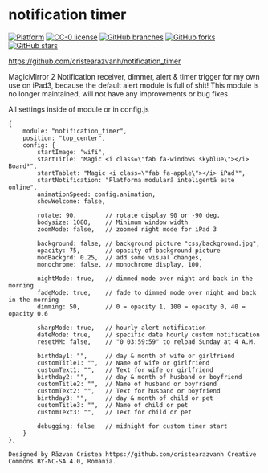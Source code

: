 # notification timer

[![Platform](https://img.shields.io/badge/platform-MagicMirror2-informational)](https://github.com/cristearazvanh/MagicMirror2)
[![CC-0 license](https://img.shields.io/badge/License-CC--4.0-blue.svg)](https://creativecommons.org/licenses/by-nd/4.0)
[![GitHub branches](https://badgen.net/github/branches/cristearazvanh/notification_timer)](https://github.com/cristearazvanh/notification_timer)
[![GitHub forks](https://badgen.net/github/forks/cristearazvanh/notification_timer)](https://github.com/cristearazvanh/notification_timer)
[![GitHub stars](https://badgen.net/github/stars/cristearazvanh/notification_timer)](https://github.com/cristearazvanh/notification_timer)

https://github.com/cristearazvanh/notification_timer

MagicMirror 2 Notification receiver, dimmer, alert & timer trigger for my own use on iPad3, 
because the default alert module is full of shit! 
This module is no longer maintained, will not have any improvements or bug fixes.

All settings inside of module or in config.js

	{
		module: "notification_timer",
		position: "top_center",
		config: {
			startImage: "wifi",
			startTitle: "Magic <i class=\"fab fa-windows skyblue\"></i> Board³",
			startTablet: "Magic <i class=\"fab fa-apple\"></i> iPad³",
			startNotification: "Platforma modulară inteligentă este online",
			animationSpeed: config.animation,
			showWelcome: false,

			rotate: 90,        // rotate display 90 or -90 deg.
			bodysize: 1080,    // Minimum window width
			zoomMode: false,   // zoomed night mode for iPad 3

			background: false, // background picture "css/background.jpg",
			opacity: 75,       // opacity of background picture
			modBackgrd: 0.25,  // add some visual changes,
			monochrome: false, // monochrome display, 100,

			nightMode: true,   // dimmed mode over night and back in the morning
			fadeMode: true,    // fade to dimmed mode over night and back in the morning
			dimming: 50,       // 0 = opacity 1, 100 = opacity 0, 40 = opacity 0.6

			sharpMode: true,   // hourly alert notification
			dateMode: true,    // specific date hourly custom notification
			resetMM: false,    // "0 03:59:59" to reload Sunday at 4 A.M.

			birthday1: "",     // day & month of wife or girlfriend
			customTitle1: "",  // Name of wife or girlfriend
			customText1: "",   // Text for wife or girlfriend
			birthday2: "",     // day & month of husband or boyfriend
			customTitle2: "",  // Name of husband or boyfriend
			customText2: "",   // Text for husband or boyfriend
			birthday3: "",     // day & month of child or pet
			customTitle3: "",  // Name of child or pet
			customText3: "",   // Text for child or pet

			debugging: false   // midnight for custom timer start
		}
	},

	Designed by Răzvan Cristea https://github.com/cristearazvanh Creative Commons BY-NC-SA 4.0, Romania.
